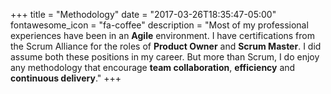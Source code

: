 +++
title = "Methodology"
date = "2017-03-26T18:35:47-05:00"
fontawesome_icon = "fa-coffee"
description = "Most of my professional experiences have been in an **Agile** environment. I have certifications from the Scrum Alliance for the roles of **Product Owner** and **Scrum Master**. I did assume both these positions in my career. But more than Scrum, I do enjoy any methodology that encourage **team collaboration**, **efficiency** and **continuous delivery**."
+++

